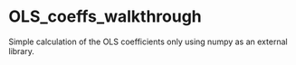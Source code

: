 # OLS_coeffs_walkthrough
Simple calculation of the OLS coefficients only using numpy as an external library.
